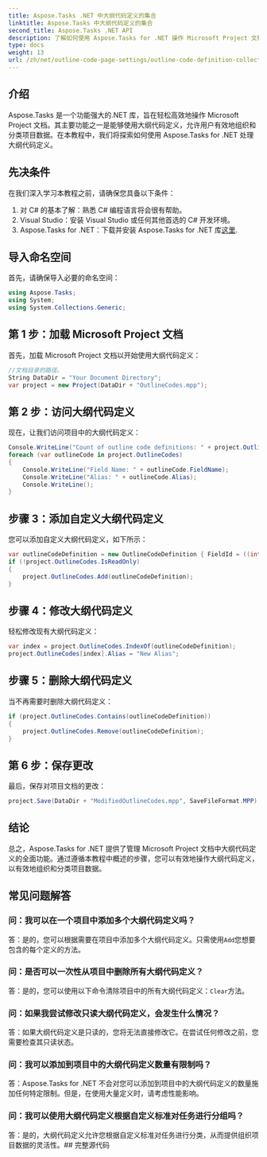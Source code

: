 ```yaml
---
title: Aspose.Tasks .NET 中大纲代码定义的集合
linktitle: Aspose.Tasks 中大纲代码定义的集合
second_title: Aspose.Tasks .NET API
description: 了解如何使用 Aspose.Tasks for .NET 操作 Microsoft Project 文档中的大纲代码定义。轻松对项目数据进行分类。
type: docs
weight: 13
url: /zh/net/outline-code-page-settings/outline-code-definition-collection/
---
```

## 介绍
Aspose.Tasks 是一个功能强大的.NET 库，旨在轻松高效地操作 Microsoft Project 文档。其主要功能之一是能够使用大纲代码定义，允许用户有效地组织和分类项目数据。在本教程中，我们将探索如何使用 Aspose.Tasks for .NET 处理大纲代码定义。
## 先决条件
在我们深入学习本教程之前，请确保您具备以下条件：
1. 对 C# 的基本了解：熟悉 C# 编程语言将会很有帮助。
2. Visual Studio：安装 Visual Studio 或任何其他首选的 C# 开发环境。
3.  Aspose.Tasks for .NET：下载并安装 Aspose.Tasks for .NET 库[这里](https://releases.aspose.com/tasks/net/).

## 导入命名空间
首先，请确保导入必要的命名空间：
```csharp
using Aspose.Tasks;
using System;
using System.Collections.Generic;

```
## 第 1 步：加载 Microsoft Project 文档
首先，加载 Microsoft Project 文档以开始使用大纲代码定义：
```csharp
//文档目录的路径。
String DataDir = "Your Document Directory";
var project = new Project(DataDir + "OutlineCodes.mpp");
```
## 第 2 步：访问大纲代码定义
现在，让我们访问项目中的大纲代码定义：
```csharp
Console.WriteLine("Count of outline code definitions: " + project.OutlineCodes.Count);
foreach (var outlineCode in project.OutlineCodes)
{
	Console.WriteLine("Field Name: " + outlineCode.FieldName);
	Console.WriteLine("Alias: " + outlineCode.Alias);
	Console.WriteLine();
}
```
## 步骤 3：添加自定义大纲代码定义
您可以添加自定义大纲代码定义，如下所示：
```csharp
var outlineCodeDefinition = new OutlineCodeDefinition { FieldId = ((int)ExtendedAttributeTask.OutlineCode3).ToString("D"), Alias = "My Outline Code" };
if (!project.OutlineCodes.IsReadOnly)
{
    project.OutlineCodes.Add(outlineCodeDefinition);
}
```
## 步骤 4：修改大纲代码定义
轻松修改现有大纲代码定义：
```csharp
var index = project.OutlineCodes.IndexOf(outlineCodeDefinition);
project.OutlineCodes[index].Alias = "New Alias";
```
## 步骤 5：删除大纲代码定义
当不再需要时删除大纲代码定义：
```csharp
if (project.OutlineCodes.Contains(outlineCodeDefinition))
{
    project.OutlineCodes.Remove(outlineCodeDefinition);
}
```
## 第 6 步：保存更改
最后，保存对项目文档的更改：
```csharp
project.Save(DataDir + "ModifiedOutlineCodes.mpp", SaveFileFormat.MPP);
```

## 结论
总之，Aspose.Tasks for .NET 提供了管理 Microsoft Project 文档中大纲代码定义的全面功能。通过遵循本教程中概述的步骤，您可以有效地操作大纲代码定义，以有效地组织和分类项目数据。
## 常见问题解答
### 问：我可以在一个项目中添加多个大纲代码定义吗？
答：是的，您可以根据需要在项目中添加多个大纲代码定义。只需使用`Add`您想要包含的每个定义的方法。
### 问：是否可以一次性从项目中删除所有大纲代码定义？
答：是的，您可以使用以下命令清除项目中的所有大纲代码定义：`Clear`方法。
### 问：如果我尝试修改只读大纲代码定义，会发生什么情况？
答：如果大纲代码定义是只读的，您将无法直接修改它。在尝试任何修改之前，您需要检查其只读状态。
### 问：我可以添加到项目中的大纲代码定义数量有限制吗？
答：Aspose.Tasks for .NET 不会对您可以添加到项目中的大纲代码定义的数量施加任何特定限制。但是，在使用大量定义时，请考虑性能影响。
### 问：我可以使用大纲代码定义根据自定义标准对任务进行分组吗？
答：是的，大纲代码定义允许您根据自定义标准对任务进行分类，从而提供组织项目数据的灵活性。## 完整源代码